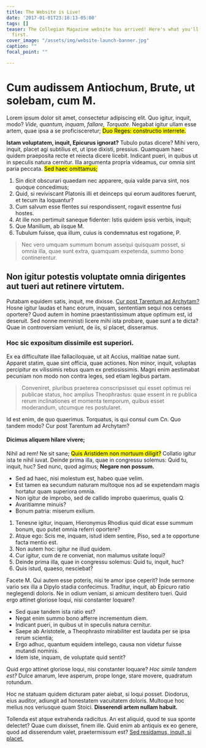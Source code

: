 ```yaml
---
title: The Website is Live!
date: '2017-01-01T23:18:13-05:00'
tags: []
teaser: The Collegian Magazine website has arrived! Here's what you'll want to see
  first.
cover_image: "/assets/img/website-launch-banner.jpg"
caption: ""
focal_point: ""

---
```

<h1>Cum audissem Antiochum, Brute, ut solebam, cum M.</h1>

<p>Lorem ipsum dolor sit amet, consectetur adipiscing elit. Quo igitur, inquit, modo? <i>Vide, quantum, inquam, fallare, Torquate.</i> Negabat igitur ullam esse artem, quae ipsa a se proficisceretur; <mark>Duo Reges: constructio interrete.</mark> </p>

<p><b>Istam voluptatem, inquit, Epicurus ignorat?</b> Tubulo putas dicere? Mihi vero, inquit, placet agi subtilius et, ut ipse dixisti, pressius. Quamquam haec quidem praeposita recte et reiecta dicere licebit. Indicant pueri, in quibus ut in speculis natura cernitur. Illa argumenta propria videamus, cur omnia sint paria peccata. <mark>Sed haec omittamus;</mark> </p>

<ol>
	<li>Sin dicit obscurari quaedam nec apparere, quia valde parva sint, nos quoque concedimus;</li>
	<li>Quid, si reviviscant Platonis illi et deinceps qui eorum auditores fuerunt, et tecum ita loquantur?</li>
	<li>Cum salvum esse flentes sui respondissent, rogavit essentne fusi hostes.</li>
	<li>At ille non pertimuit saneque fidenter: Istis quidem ipsis verbis, inquit;</li>
	<li>Que Manilium, ab iisque M.</li>
	<li>Tubulum fuisse, qua illum, cuius is condemnatus est rogatione, P.</li>
</ol>


<blockquote cite='http://loripsum.net'>
	Nec vero umquam summum bonum assequi quisquam posset, si omnia illa, quae sunt extra, quamquam expetenda, summo bono continerentur.
</blockquote>


<h2>Non igitur potestis voluptate omnia dirigentes aut tueri aut retinere virtutem.</h2>

<p>Putabam equidem satis, inquit, me dixisse. <a href='http://loripsum.net/' target='_blank'>Cur post Tarentum ad Archytam?</a> Hosne igitur laudas et hanc eorum, inquam, sententiam sequi nos censes oportere? Quod autem in homine praestantissimum atque optimum est, id deseruit. Sed nonne merninisti licere mihi ista probare, quae sunt a te dicta? Quae in controversiam veniunt, de iis, si placet, disseramus. </p>

<h3>Hoc sic expositum dissimile est superiori.</h3>

<p>Ex ea difficultate illae fallaciloquae, ut ait Accius, malitiae natae sunt. Apparet statim, quae sint officia, quae actiones. Non minor, inquit, voluptas percipitur ex vilissimis rebus quam ex pretiosissimis. Magni enim aestimabat pecuniam non modo non contra leges, sed etiam legibus partam. </p>

<blockquote cite='http://loripsum.net'>
	Conveniret, pluribus praeterea conscripsisset qui esset optimus rei publicae status, hoc amplius Theophrastus: quae essent in re publica rerum inclinationes et momenta temporum, quibus esset moderandum, utcumque res postularet.
</blockquote>


<p>Id est enim, de quo quaerimus. Torquatus, is qui consul cum Cn. Quo tandem modo? Cur post Tarentum ad Archytam? </p>

<h4>Dicimus aliquem hilare vivere;</h4>

<p>Nihil ad rem! Ne sit sane; <mark>Quis Aristidem non mortuum diligit?</mark> Collatio igitur ista te nihil iuvat. Deinde prima illa, quae in congressu solemus: Quid tu, inquit, huc? Sed nunc, quod agimus; <b>Negare non possum.</b> </p>

<ul>
	<li>Sed ad haec, nisi molestum est, habeo quae velim.</li>
	<li>Est tamen ea secundum naturam multoque nos ad se expetendam magis hortatur quam superiora omnia.</li>
	<li>Non igitur de improbo, sed de callido improbo quaerimus, qualis Q.</li>
	<li>Avaritiamne minuis?</li>
	<li>Bonum patria: miserum exilium.</li>
</ul>


<ol>
	<li>Tenesne igitur, inquam, Hieronymus Rhodius quid dicat esse summum bonum, quo putet omnia referri oportere?</li>
	<li>Atque ego: Scis me, inquam, istud idem sentire, Piso, sed a te opportune facta mentio est.</li>
	<li>Non autem hoc: igitur ne illud quidem.</li>
	<li>Cur igitur, cum de re conveniat, non malumus usitate loqui?</li>
	<li>Deinde prima illa, quae in congressu solemus: Quid tu, inquit, huc?</li>
	<li>Quis istud, quaeso, nesciebat?</li>
</ol>


<p>Facete M. Qui autem esse poteris, nisi te amor ipse ceperit? Inde sermone vario sex illa a Dipylo stadia confecimus. Traditur, inquit, ab Epicuro ratio neglegendi doloris. Ne in odium veniam, si amicum destitero tueri. Quid ergo attinet gloriose loqui, nisi constanter loquare? </p>

<ul>
	<li>Sed quae tandem ista ratio est?</li>
	<li>Negat enim summo bono afferre incrementum diem.</li>
	<li>Indicant pueri, in quibus ut in speculis natura cernitur.</li>
	<li>Saepe ab Aristotele, a Theophrasto mirabiliter est laudata per se ipsa rerum scientia;</li>
	<li>Ergo adhuc, quantum equidem intellego, causa non videtur fuisse mutandi nominis.</li>
	<li>Idem iste, inquam, de voluptate quid sentit?</li>
</ul>


<p>Quid ergo attinet gloriose loqui, nisi constanter loquare? <i>Hoc simile tandem est?</i> Dulce amarum, leve asperum, prope longe, stare movere, quadratum rotundum. </p>

<p>Hoc ne statuam quidem dicturam pater aiebat, si loqui posset. Diodorus, eius auditor, adiungit ad honestatem vacuitatem doloris. Multoque hoc melius nos veriusque quam Stoici. <b>Disserendi artem nullam habuit.</b> </p>

<p>Tollenda est atque extrahenda radicitus. An est aliquid, quod te sua sponte delectet? Quae cum dixisset, finem ille. Quid enim ab antiquis ex eo genere, quod ad disserendum valet, praetermissum est? <a href='http://loripsum.net/' target='_blank'>Sed residamus, inquit, si placet.</a> </p>
